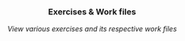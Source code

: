 <div align="center">
    <h3>Exercises & Work files</h3>
    <p>
        <em>View various exercises and its respective work files</em>
    </p>
</div>
